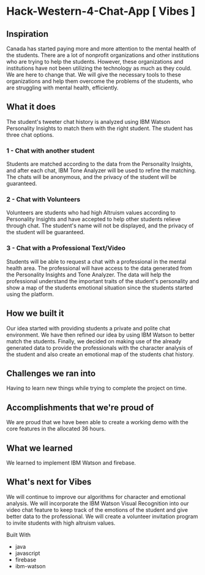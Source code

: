 # Hack-Western-4-Chat-App [ Vibes ]

## Inspiration
Canada has started paying more and more attention to the mental health of the students. There are a lot of nonprofit organizations and other institutions who are trying to help the students. However, these organizations and institutions have not been utilizing the technology as much as they could. We are here to change that. We will give the necessary tools to these organizations and help them overcome the problems of the students, who are struggling with mental health, efficiently.

## What it does
The student's tweeter chat history is analyzed using IBM Watson Personality Insights to match them with the right student. The student has three chat options.

### 1 - Chat with another student

Students are matched according to the data from the Personality Insights, and after each chat, IBM Tone Analyzer will be used to refine the matching. The chats will be anonymous, and the privacy of the student will be guaranteed.

### 2 - Chat with Volunteers

Volunteers are students who had high Altruism values according to Personality Insights and have accepted to help other students relieve through chat. The student's name will not be displayed, and the privacy of the student will be guaranteed.

### 3 - Chat with a Professional Text/Video

Students will be able to request a chat with a professional in the mental health area. The professional will have access to the data generated from the Personality Insights and Tone Analyzer. The data will help the professional understand the important traits of the student's personality and show a map of the students emotional situation since the students started using the platform.

## How we built it
Our idea started with providing students a private and polite chat environment. We have then refined our idea by using IBM Watson to better match the students. Finally, we decided on making use of the already generated data to provide the professionals with the character analysis of the student and also create an emotional map of the students chat history.

## Challenges we ran into
Having to learn new things while trying to complete the project on time.

## Accomplishments that we're proud of
We are proud that we have been able to create a working demo with the core features in the allocated 36 hours.

## What we learned
We learned to implement IBM Watson and firebase.

## What's next for Vibes
We will continue to improve our algorithms for character and emotional analysis. We will incorporate the IBM Watson Visual Recognition into our video chat feature to keep track of the emotions of the student and give better data to the professional. We will create a volunteer invitation program to invite students with high altruism values.

Built With
 - java
 - javascript
 - firebase
 - ibm-watson
